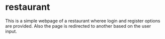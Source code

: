 # restaurant

This is a simple webpage of a restaurant wheree login and register options are provided.
Also the page is redirected to another based on the user input.
